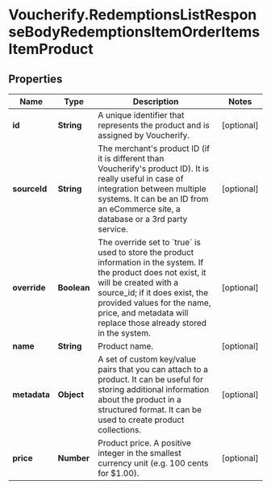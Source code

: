# Voucherify.RedemptionsListResponseBodyRedemptionsItemOrderItemsItemProduct

## Properties

Name | Type | Description | Notes
------------ | ------------- | ------------- | -------------
**id** | **String** | A unique identifier that represents the product and is assigned by Voucherify. | [optional] 
**sourceId** | **String** | The merchant&#39;s product ID (if it is different than Voucherify&#39;s product ID). It is really useful in case of integration between multiple systems. It can be an ID from an eCommerce site, a database or a 3rd party service. | [optional] 
**override** | **Boolean** | The override set to &#x60;true&#x60; is used to store the product information in the system. If the product does not exist, it will be created with a source_id; if it does exist, the provided values for the name, price, and metadata will replace those already stored in the system. | [optional] 
**name** | **String** | Product name. | [optional] 
**metadata** | **Object** | A set of custom key/value pairs that you can attach to a product. It can be useful for storing additional information about the product in a structured format. It can be used to create product collections. | [optional] 
**price** | **Number** | Product price. A positive integer in the smallest currency unit (e.g. 100 cents for $1.00). | [optional] 


